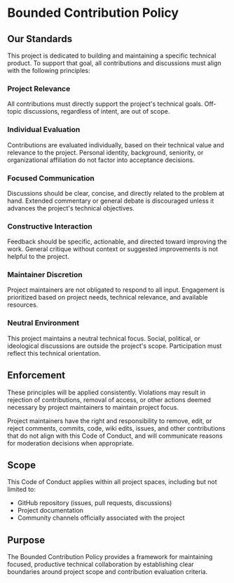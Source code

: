 # Bounded Contribution Policy

## Our Standards

This project is dedicated to building and maintaining a specific technical product. To support that goal, all contributions and discussions must align with the following principles:

### Project Relevance
All contributions must directly support the project's technical goals. Off-topic discussions, regardless of intent, are out of scope.

### Individual Evaluation
Contributions are evaluated individually, based on their technical value and relevance to the project. Personal identity, background, seniority, or organizational affiliation do not factor into acceptance decisions.

### Focused Communication
Discussions should be clear, concise, and directly related to the problem at hand. Extended commentary or general debate is discouraged unless it advances the project's technical objectives.

### Constructive Interaction
Feedback should be specific, actionable, and directed toward improving the work. General critique without context or suggested improvements is not helpful to the project.

### Maintainer Discretion
Project maintainers are not obligated to respond to all input. Engagement is prioritized based on project needs, technical relevance, and available resources.

### Neutral Environment
This project maintains a neutral technical focus. Social, political, or ideological discussions are outside the project's scope. Participation must reflect this technical orientation.

## Enforcement

These principles will be applied consistently. Violations may result in rejection of contributions, removal of access, or other actions deemed necessary by project maintainers to maintain project focus.

Project maintainers have the right and responsibility to remove, edit, or reject comments, commits, code, wiki edits, issues, and other contributions that do not align with this Code of Conduct, and will communicate reasons for moderation decisions when appropriate.

## Scope

This Code of Conduct applies within all project spaces, including but not limited to:
- GitHub repository (issues, pull requests, discussions)
- Project documentation
- Community channels officially associated with the project

## Purpose

The Bounded Contribution Policy provides a framework for maintaining focused, productive technical collaboration by establishing clear boundaries around project scope and contribution evaluation criteria.